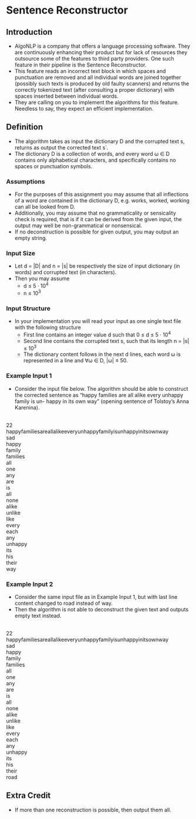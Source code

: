 # Sentence Reconstructor

## Introduction
- AlgoNLP is a company that offers a language processing software. They are continuously enhancing their product but for lack of resources they outsource some of the features to third party providers. One such feature in their pipeline is the Sentence Reconstructor.
- This feature reads an incorrect text block in which spaces and punctuation are removed and all individual words are joined together (possibly such texts is produced by old faulty scanners) and returns the correctly tokenized text (after consulting a proper dictionary) with spaces inserted between individual words.
- They are calling on you to implement the algorithms for this feature. Needless to say, they expect an efficient implementation.

## Definition
- The algorithm takes as input the dictionary D and the corrupted text s, returns as output the corrected text s`.
- The dictionary D is a collection of words, and every word ω ∈ D contains only alphabetical characters, and specifically contains no spaces or punctuation symbols.

### Assumptions
- For the purposes of this assignment you may assume that all inflections of a word are contained in the dictionary D, e.g. works, worked, working can all be looked from D.
- Additionally, you may assume that no grammaticality or sensicality check is required, that is if it can be derived from the given input, the output may well be non-grammatical or nonsensical.
- If no deconstruction is possible for given output, you may output an empty string.

### Input Size
- Let d = |D| and n = |s| be respectively the size of input dictionary (in words) and corrupted text (in characters).
- Then you may assume
  - d ≤ 5 · 10<sup>4</sup>
  - n ≤ 10<sup>3</sup>
  
### Input Structure
- In your implementation you will read your input as one single text file with the following structure
  - First line contains an integer value d such that 0 ≤ d ≤ 5 · 10<sup>4</sup>
  - Second line contains the corrupted text s, such that its length n = |s| ≤ 10<sup>3</sup>
  - The dictionary content follows in the next d lines, each word ω is represented in a line and ∀ω ∈ D, |ω| ≤ 50.

### Example Input 1
- Consider the input file below. The algorithm should be able to construct the corrected sentence as “happy families are all alike every unhappy family is un-
happy in its own way” (opening sentence of Tolstoy’s Anna Karenina).
</br>
22</br>
happyfamiliesareallalikeeveryunhappyfamilyisunhappyinitsownway</br>
sad</br>
happy</br>
family</br>
families</br>
all</br>
one</br>
any</br>
are</br>
is</br>
all</br>
none</br>
alike</br>
unlike</br>
like</br>
every</br>
each</br>
any</br>
unhappy</br>
its</br>
his</br>
their</br>
way</br>

### Example Input 2
- Consider the same input file as in Example Input 1, but with last line content changed to road instead of way.
- Then the algorithm is not able to deconstruct the given text and outputs empty text instead.
</br>
22</br>
happyfamiliesareallalikeeveryunhappyfamilyisunhappyinitsownway</br>
sad</br>
happy</br>
family</br>
families</br>
all</br>
one</br>
any</br>
are</br>
is</br>
all</br>
none</br>
alike</br>
unlike</br>
like</br>
every</br>
each</br>
any</br>
unhappy</br>
its</br>
his</br>
their</br>
road</br>

## Extra Credit
- If more than one reconstruction is possible, then output them all.
